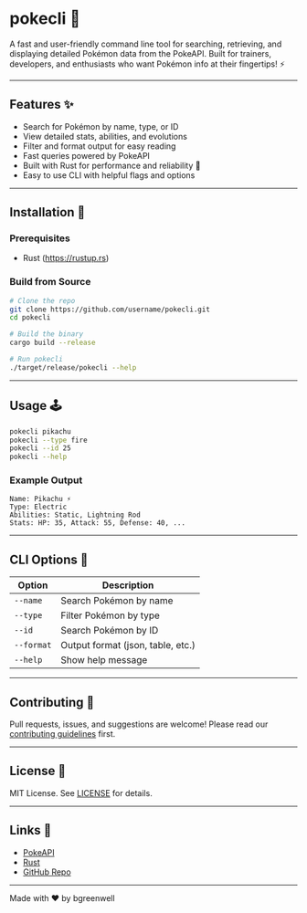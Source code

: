 # pokecli 🐾

A fast and user-friendly command line tool for searching, retrieving, and displaying detailed Pokémon data from the PokeAPI. Built for trainers, developers, and enthusiasts who want Pokémon info at their fingertips! ⚡️

---

## Features ✨
- Search for Pokémon by name, type, or ID
- View detailed stats, abilities, and evolutions
- Filter and format output for easy reading
- Fast queries powered by PokeAPI
- Built with Rust for performance and reliability 🦀
- Easy to use CLI with helpful flags and options

---

## Installation 🚀

### Prerequisites
- Rust (https://rustup.rs)

### Build from Source
```sh
# Clone the repo
git clone https://github.com/username/pokecli.git
cd pokecli

# Build the binary
cargo build --release

# Run pokecli
./target/release/pokecli --help
```

---

## Usage 🕹️

```sh
pokecli pikachu
pokecli --type fire
pokecli --id 25
pokecli --help
```

### Example Output
```
Name: Pikachu ⚡️
Type: Electric
Abilities: Static, Lightning Rod
Stats: HP: 35, Attack: 55, Defense: 40, ...
```

---

## CLI Options 🧰

| Option         | Description                       |
| -------------- | --------------------------------- |
| `--name`       | Search Pokémon by name            |
| `--type`       | Filter Pokémon by type            |
| `--id`         | Search Pokémon by ID              |
| `--format`     | Output format (json, table, etc.) |
| `--help`       | Show help message                 |

---

## Contributing 🤝

Pull requests, issues, and suggestions are welcome! Please read our [contributing guidelines](CONTRIBUTING.md) first.

---

## License 📄

MIT License. See [LICENSE](LICENSE) for details.

---

## Links 🔗
- [PokeAPI](https://pokeapi.co)
- [Rust](https://www.rust-lang.org)
- [GitHub Repo](https://github.com/username/pokecli)

---

Made with ❤️ by bgreenwell
